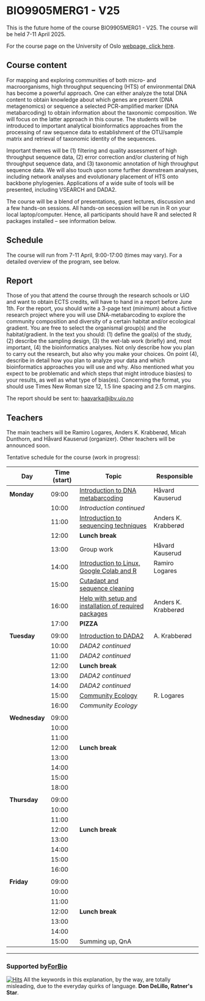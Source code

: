 # BIO9905MERG1 - V25
This is the future home of the course BIO9905MERG1 - V25. The course will be held 7-11 April 2025. 

For the course page on the University of Oslo [webpage, click here](https://www.uio.no/studier/emner/matnat/ibv/BIO9905MERG1/).

## Course content
For mapping and exploring communities of both micro- and macroorganisms, high throughput sequencing (HTS) of environmental DNA has become a powerful approach. One can either analyze the total DNA content to obtain knowledge about which genes are present (DNA metagenomics) or sequence a selected PCR-amplified marker (DNA metabarcoding) to obtain information about the taxonomic composition. We will focus on the latter approach in this course. The students will be introduced to important analytical bioinformatics approaches from the processing of raw sequence data to establishment of the OTU/sample matrix and retrieval of taxonomic identity of the sequences.

Important themes will be (1) filtering and quality assessment of high throughput sequence data, (2) error correction and/or clustering of high throughput sequence data, and (3) taxonomic annotation of high throughput sequence data. We will also touch upon some further downstream analyses, including network analyses and evolutionary placement of HTS onto backbone phylogenies. Applications of a wide suite of tools will be presented, including VSEARCH and DADA2.

The course will be a blend of presentations, guest lectures, discussion and a few hands-on sessions. All hands-on secession will be run in R on your local laptop/computer. Hence, all participants should have R and selected R packages installed – see information below.

## Schedule

The course will run from 7-11 April, 9:00-17:00 (times may vary). For a detailed overview of the program, see below.

## Report
Those of you that attend the course through the research schools or UiO and want to obtain ECTS credits, will have to hand in a report before June 1th.
For the report, you should write a 3-page text (minimum) about a fictive research project where you will use DNA-metabarcoding to explore the community composition and diversity of a certain habitat and/or ecological gradient. You are free to select the organismal group(s) and the habitat/gradient. In the text you should: (1) define the goal(s) of the study, (2) describe the sampling design, (3) the wet-lab work (briefly) and, most important, (4) the bioinformatics analyses. Not only describe how you plan to carry out the research, but also why you make your choices. On point (4), describe in detail how you plan to analyze your data and which bioinformatics approaches you will use and why. Also mentioned what you expect to be problematic and which steps that might introduce bias(es) to your results, as well as what type of bias(es). Concerning the format, you should use Times New Roman size 12, 1.5 line spacing and 2.5 cm margins.

The report should be sent to: haavarka@ibv.uio.no

## Teachers
The main teachers will be Ramiro Logares, Anders K. Krabberød, Micah Dunthorn, and Håvard Kauserud (organizer). Other teachers will be announced soon.

Tentative schedule for the course (work in progress):

| Day           | Time (start) | Topic                                                                          | Responsible         |
| ------------- | ------------ | ------------------------------------------------------------------------------ | ------------------- |
| **Monday**    | 09:00        | [Introduction to DNA metabarcoding](./Lectures/Lecture_pdfs/Intro_lecture.pdf) | Håvard Kauserud     |
|               | 10:00        | *Introduction continued*                                                       |                     |
|               | 11:00        | [Introduction to sequencing techniques]()                                      | Anders K. Krabberød |
|               | 12:00        | **Lunch break**                                                                |                     |
|               | 13:00        | Group work                                                                     | Håvard Kauserud     |
|               | 14:00        | [Introduction to Linux, Google Colab and R ](./Lectures)                       | Ramiro Logares      |
|               | 15:00        | [Cutadapt and sequence cleaning](Lectures/cutadapt.and.seq.cleaning/)          |                     |
|               | 16:00        | [Help with setup and installation of required packages](./Setup)               | Anders K. Krabberød |
|               | 17:00        | **PIZZA**                                                                      |                     |
|               |              |                                                                                |                     |
| **Tuesday**   | 09:00        | [Introduction to DADA2](Dada2_Pipeline)                                        | A. Krabberød        |
|               | 10:00        | *DADA2 continued*                                                              |                     |
|               | 11:00        | *DADA2 continued*                                                              |                     |
|               | 12:00        | **Lunch break**                                                                |                     |
|               | 13:00        | *DADA2 continued*                                                              |                     |
|               | 14:00        | *DADA2 continued*                                                              |                     |
|               | 15:00        | [Community Ecology](./Lectures/community.ecology.intro/)                       | R. Logares          |
|               | 16:00        | *Community Ecology*                                                            |                     |
|               |              |                                                                                |                     |
| **Wednesday** | 09:00        |                                                                                |                     |
|               | 10:00        |                                                                                |                     |
|               | 11:00        |                                                                                |                     |
|               | 12:00        | **Lunch break**                                                                |                     |
|               | 13:00        |                                                                                |                     |
|               | 14:00        |                                                                                |                     |
|               | 15:00        |                                                                                |                     |
|               | 18:00        |                                                                                |                     |
|               |              |                                                                                |                     |
| **Thursday**  | 09:00        |                                                                                |                     |
|               | 10:00        |                                                                                |                     |
|               | 11:00        |                                                                                |                     |
|               | 12:00        | **Lunch break**                                                                |                     |
|               | 13:00        |                                                                                |                     |
|               | 14:00        |                                                                                |                     |
|               | 15:00        |                                                                                |                     |
|               | 16:00        |                                                                                |                     |
|               |              |                                                                                |                     |
| **Friday**    | 09:00        |                                                                                |                     |
|               | 10:00        |                                                                                |                     |
|               | 11:00        |                                                                                |                     |
|               | 12:00        | **Lunch break**                                                                |                     |
|               | 13:00        |                                                                                |                     |
|               | 14:00        |                                                                                |                     |
|               | 15:00        | Summing up, QnA                                                                |                     |


 ----
### Supported by[ForBio](https://www.forbio.uio.no/)
[![Hits](https://hits.seeyoufarm.com/api/count/incr/badge.svg?url=https%3A%2F%2Fgithub.com%2Fkrabberod%2FBIO9905MERG1_V25&count_bg=%23C83DB3&title_bg=%23555555&icon=&icon_color=%23E7E7E7&title=hits&edge_flat=false)](https://hits.seeyoufarm.com)
All the keywords in this explanation, by the way, are totally misleading, due to the everyday quirks of language. **Don DeLillo, Ratner's Star**.
